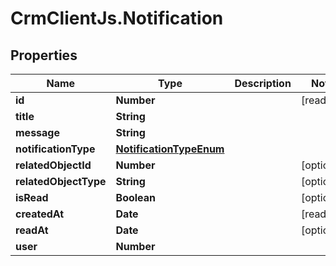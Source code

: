 # CrmClientJs.Notification

## Properties

Name | Type | Description | Notes
------------ | ------------- | ------------- | -------------
**id** | **Number** |  | [readonly] 
**title** | **String** |  | 
**message** | **String** |  | 
**notificationType** | [**NotificationTypeEnum**](NotificationTypeEnum.md) |  | 
**relatedObjectId** | **Number** |  | [optional] 
**relatedObjectType** | **String** |  | [optional] 
**isRead** | **Boolean** |  | [optional] 
**createdAt** | **Date** |  | [readonly] 
**readAt** | **Date** |  | [optional] 
**user** | **Number** |  | 


